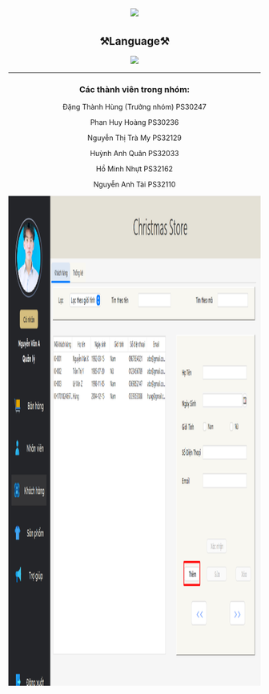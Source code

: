 <h1 align="center">
    <img src="https://readme-typing-svg.herokuapp.com/?font=LexendDeca&size=35&center=true&vCenter=true&width=500&height=70&duration=3000&lines=PRO1041+-+Dự+án+1;+Quản+lý+cửa+hàng+thời+trang!;" />
</h1>
<h2 align="center">⚒️Language⚒️</h2>
<div align="center">
    <img src="https://skillicons.dev/icons?i=java"/>
</div>
<hr/>
<h3 align="center">Các thành viên trong nhóm:</h3>
<p align="center">Đặng Thành Hùng (Trưởng nhóm) PS30247</p>
<p align="center">Phan Huy Hoàng PS30236</p>
<p align="center">Nguyễn Thị Trà My PS32129</p>
<p align="center">Huỳnh Anh Quân PS32033</p>
<p align="center">Hồ Minh Nhựt PS32162</p>
<p align="center">Nguyễn Anh Tài PS32110</p>

<div align="center">
    <img src="https://github.com/phh235/support-image/blob/d6d0470d8b72a62c2717bbeb53fb68d1535f625f/screenshot_addKh.png" width="1500px" height="980px">
</div>
